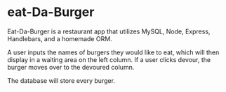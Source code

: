 # eat-Da-Burger

Eat-Da-Burger is a restaurant app that utilizes MySQL, Node, Express, Handlebars, and a homemade ORM. 

A user inputs the names of burgers they would like to eat, which will then display in a waiting area on the left column. If a user clicks devour, the burger moves over to the devoured column.

The database will store every burger. 